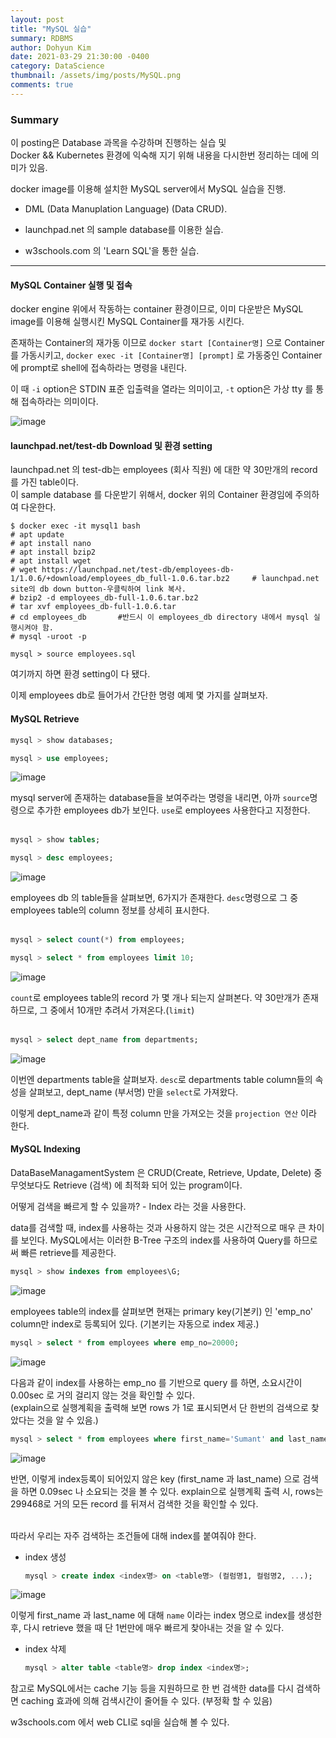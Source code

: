 ```yaml
---
layout: post
title: "MySQL 실습"
summary: RDBMS 
author: Dohyun Kim
date: 2021-03-29 21:30:00 -0400
category: DataScience
thumbnail: /assets/img/posts/MySQL.png
comments: true
---
```


### Summary

이 posting은 Database 과목을 수강하며 진행하는 실습 및   
Docker && Kubernetes 환경에 익숙해 지기 위해 내용을 다시한번 정리하는 데에 의미가 있음.

docker image를 이용해 설치한 MySQL server에서 MySQL 실습을 진행.

- DML (Data Manuplation Language) (Data CRUD).

- launchpad.net 의 sample database를 이용한 실습.

- w3schools.com 의 'Learn SQL'을 통한 실습.

---


#### MySQL Container 실행 및 접속

docker engine 위에서 작동하는 container 환경이므로, 이미 다운받은 MySQL image를 이용해 실행시킨 MySQL Container를 재가동 시킨다.  

존재하는 Container의 재가동 이므로 
```docker start [Container명]``` 으로 Container를 가동시키고, ```docker exec -it [Container명] [prompt]``` 로 가동중인 Container에 prompt로 shell에 접속하라는 명령을 내린다.   

이 때 ```-i``` option은 STDIN 표준 입출력을 열라는 의미이고, ```-t``` option은 가상 tty 를 통해 접속하라는 의미이다.

![image](https://user-images.githubusercontent.com/72643027/112824016-f8f92780-90c4-11eb-8ade-ea3c7d28b10c.png)

#### launchpad.net/test-db Download 및 환경 setting

launchpad.net 의 test-db는 employees (회사 직원) 에 대한 약 30만개의 record를 가진 table이다.  
이 sample database 를 다운받기 위해서, docker 위의 Container 환경임에 주의하여 다운한다.

```
$ docker exec -it mysql1 bash
# apt update
# apt install nano
# apt install bzip2
# apt install wget
# wget https://launchpad.net/test-db/employees-db-1/1.0.6/+download/employees_db_full-1.0.6.tar.bz2     # launchpad.net site의 db down button-우클릭하여 link 복사.
# bzip2 -d employees_db-full-1.0.6.tar.bz2
# tar xvf employees_db-full-1.0.6.tar
# cd employees_db       #반드시 이 employees_db directory 내에서 mysql 실행시켜야 함.
# mysql -uroot -p

mysql > source employees.sql
```

여기까지 하면 환경 setting이 다 됐다.

이제 employees db로 들어가서 간단한 명령 예제 몇 가지를 살펴보자.

#### MySQL Retrieve

```sql
mysql > show databases;

mysql > use employees;
```

![image](https://user-images.githubusercontent.com/72643027/112917002-bc691280-913c-11eb-9c87-59c97dc1e447.png)

mysql server에 존재하는 database들을 보여주라는 명령을 내리면, 아까 ```source```명령으로 추가한 employees db가 보인다. ```use```로 employees 사용한다고 지정한다.  
<br/>


```sql
mysql > show tables; 

mysql > desc employees; 
```

![image](https://user-images.githubusercontent.com/72643027/112917183-1e297c80-913d-11eb-9105-dd08f306b96a.png)

employees db 의 table들을 살펴보면, 6가지가 존재한다. ```desc```명령으로 그 중 employees table의 column 정보를 상세히 표시한다.  
<br/>

```sql
mysql > select count(*) from employees; 

mysql > select * from employees limit 10; 
```

![image](https://user-images.githubusercontent.com/72643027/112917382-76607e80-913d-11eb-86d4-ebf905af6e3a.png)

```count```로 employees table의 record 가 몇 개나 되는지 살펴본다. 약 30만개가 존재하므로, 그 중에서 10개만 추려서 가져온다.(```limit```)  
<br/>

```sql
mysql > select dept_name from departments; 
```

![image](https://user-images.githubusercontent.com/72643027/112917676-1cac8400-913e-11eb-8381-4a38fdef25a8.png)

이번엔 departments table을 살펴보자. ```desc```로 departments table column들의 속성을 살펴보고, dept_name (부서명) 만을 ```select```로 가져왔다.

이렇게 dept_name과 같이 특정 column 만을 가져오는 것을 ```projection 연산``` 이라 한다.

#### MySQL Indexing

DataBaseManagamentSystem 은 CRUD(Create, Retrieve, Update, Delete) 중 무엇보다도 Retrieve (검색) 에 최적화 되어 있는 program이다. 

어떻게 검색을 빠르게 할 수 있을까? - Index 라는 것을 사용한다.

data를 검색할 때, index를 사용하는 것과 사용하지 않는 것은 시간적으로 매우 큰 차이를 보인다. MySQL에서는 이러한 B-Tree 구조의 index를 사용하여 Query를 하므로써 빠른 retrieve를 제공한다.

```sql
mysql > show indexes from employees\G;
```

![image](https://user-images.githubusercontent.com/72643027/112919588-61d2b500-9142-11eb-94b3-4f72ddd651ce.png)

employees table의 index를 살펴보면 현재는 primary key(기본키) 인 'emp_no' column만 index로 등록되어 있다. (기본키는 자동으로 index 제공.)

```sql
mysql > select * from employees where emp_no=20000;
```

![image](https://user-images.githubusercontent.com/72643027/112919866-db6aa300-9142-11eb-9ed9-0646ed5dcdbf.png)

다음과 같이 index를 사용하는 emp_no 를 기반으로 query 를 하면, 소요시간이 0.00sec 로 거의 걸리지 않는 것을 확인할 수 있다.  
(explain으로 실행계획을 출력해 보면 rows 가 1로 표시되면서 단 한번의 검색으로 찾았다는 것을 알 수 있음.)

```sql
mysql > select * from employees where first_name='Sumant' and last_name='Peac';
```

![image](https://user-images.githubusercontent.com/72643027/112920039-22f12f00-9143-11eb-8226-cda0f6d74350.png)

반면, 이렇게 index등록이 되어있지 않은 key (first_name 과 last_name) 으로 검색을 하면 0.09sec 나 소요되는 것을 볼 수 있다. explain으로 실행계획 출력 시, rows는 299468로 거의 모든 record 를 뒤져서 검색한 것을 확인할 수 있다.  
<br/>


따라서 우리는 자주 검색하는 조건들에 대해 index를 붙여줘야 한다.

- index 생성  
    ```sql
    mysql > create index <index명> on <table명> (컬럼명1, 컬럼명2, ...);
    ```

![image](https://user-images.githubusercontent.com/72643027/112920754-8f206280-9144-11eb-9999-77fabc8b87b1.png)

이렇게 first_name 과 last_name 에 대해 ```name``` 이라는 index 명으로 index를 생성한 후, 다시 retrieve 했을 때 단 1번만에 매우 빠르게 찾아내는 것을 알 수 있다.

- index 삭제  
    ```sql
    mysql > alter table <table명> drop index <index명>;
    ```

참고로 MySQL에서는 cache 기능 등을 지원하므로 한 번 검색한 data를 다시 검색하면 caching 효과에 의해 검색시간이 줄어들 수 있다. (부정확 할 수 있음)

w3schools.com 에서 web CLI로 sql을 실습해 볼 수 있다.
